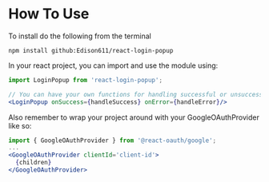 # How To Use

To install do the following from the terminal
```
npm install github:Edison611/react-login-popup
```
In your react project, you can import and use the module using:
```jsx
import LoginPopup from 'react-login-popup';

// You can have your own functions for handling successful or unsuccessful logins
<LoginPopup onSuccess={handleSuccess} onError={handleError}/>
```
Also remember to wrap your project around with your GoogleOAuthProvider like so:
```jsx
import { GoogleOAuthProvider } from '@react-oauth/google';
...
<GoogleOAuthProvider clientId='client-id'>
  {children}
</GoogleOAuthProvider>
```

